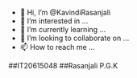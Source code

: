 - 👋 Hi, I’m @KavindiRasanjali
- 👀 I’m interested in ...
- 🌱 I’m currently learning ...
- 💞️ I’m looking to collaborate on ...
- 📫 How to reach me ...

##IT20615048
##Rasanjali P.G.K

<!---
KavindiRasanjali/KavindiRasanjali is a ✨ special ✨ repository because its `README.md` (this file) appears on your GitHub profile.
You can click the Preview link to take a look at your changes.
--->
